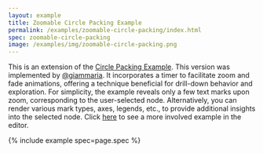 ```yaml
---
layout: example
title: Zoomable Circle Packing Example
permalink: /examples/zoomable-circle-packing/index.html
spec: zoomable-circle-packing
image: /examples/img/zoomable-circle-packing.png
---
```


This is an extension of the [Circle Packing Example](../circle-packing). This version was implemented by [@giammaria](https://github.com/Giammaria). It incorporates a timer to facilitate zoom and fade animations, offering a technique beneficial for drill-down behavior and exploration. For simplicity, the example reveals only a few text marks upon zoom, corresponding to the user-selected node. Alternatively, you can render various mark types, axes, legends, etc., to provide additional insights into the selected node. Click [here](https://vega.github.io/editor/#/gist/566dc5abf4ba78d4187b1788c96136ac/spec.json) to see a more involved example in the editor.

{% include example spec=page.spec %}